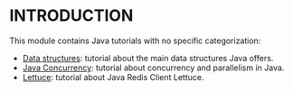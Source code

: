 # INTRODUCTION

This module contains Java tutorials with no specific categorization:
- [Data structures](https://github.com/ManuMyGit/CodingTutorials/tree/main/java/misc/datastructure): tutorial about the main data structures Java offers.
- [Java Concurrency](https://github.com/ManuMyGit/CodingTutorials/tree/main/java/misc/concurrency): tutorial about concurrency and parallelism in Java.
- [Lettuce](https://github.com/ManuMyGit/CodingTutorials/tree/main/java/misc/lettuce): tutorial about Java Redis Client Lettuce.